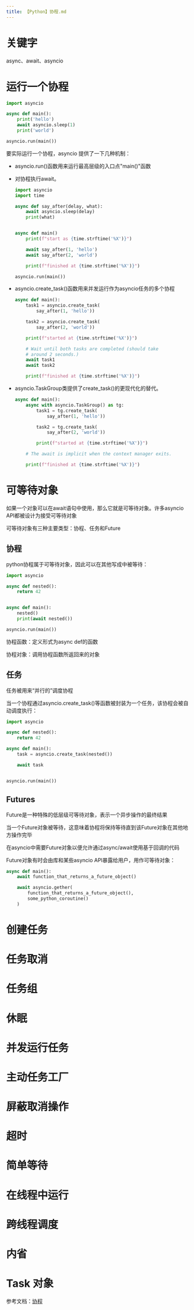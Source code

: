 ```yaml
---
title: 【Python】协程.md
---
```

# 关键字

async、await、asyncio

# 运行一个协程

```python
import asyncio

async def main():
    print('hello')
    await asyncio.sleep(1)
    print('world')

asyncio.run(main())
```

要实际运行一个协程，asyncio 提供了一下几种机制：

- asyncio.run()函数用来运行最高层级的入口点"main()"函数
  
- 对协程执行await。
  
  ```python
  import asyncio
  import time
  
  async def say_after(delay, what):
      await asyncio.sleep(delay)
      print(what)
  
  
  async def main()
      print(f"start as {time.strftime('%X')}")
  
      await say_after(1, 'hello')
      await say_after(2, 'world')
  
      print(f"finished at {time.strftime('%X')}")
  
  asyncio.run(main())
  ```
  
- asyncio.create_task()函数用来并发运行作为asyncio任务的多个协程
  
  ```python
  async def main():
      task1 = asyncio.create_task(
          say_after(1, 'hello'))
  
      task2 = asyncio.create_task(
          say_after(2, 'world'))
  
      print(f"started at {time.strftime('%X')}")
  
      # Wait until both tasks are completed (should take
      # around 2 seconds.)
      await task1
      await task2
  
      print(f"finished at {time.strftime('%X')}")
  ```
  
- asyncio.TaskGroup类提供了create_task()的更现代化的替代。

  ```python
  async def main():
      async with asyncio.TaskGroup() as tg:
          task1 = tg.create_task(
              say_after(1, 'hello'))
  
          task2 = tg.create_task(
              say_after(2, 'world'))
  
          print(f"started at {time.strftime('%X')}")
  
      # The await is implicit when the context manager exits.
  
      print(f"finished at {time.strftime('%X')}")
  ```

# 可等待对象

如果一个对象可以在await语句中使用，那么它就是可等待对象。许多asyncio API都被设计为接受可等待对象

可等待对象有三种主要类型：协程、任务和Future

## 协程

python协程属于可等待对象，因此可以在其他写成中被等待：




```python
import asyncio

async def nested():
    return 42


async def main():
    nested()
    print(await nested())

asyncio.run(main())
```

协程函数：定义形式为async def的函数

协程对象：调用协程函数所返回来的对象



## 任务

任务被用来“并行的”调度协程

当一个协程通过asyncio.create_task()等函数被封装为一个任务，该协程会被自动调度执行：

```python
import asyncio

async def nested():
    return 42

async def main():
    task = asyncio.create_task(nested())

    await task


asyncio.run(main())
```



## Futures

Future是一种特殊的低层级可等待对象，表示一个异步操作的最终结果

当一个Future对象被等待，这意味着协程将保持等待直到该Future对象在其他地方操作完毕

在asyncio中需要Future对象以便允许通过async/await使用基于回调的代码



Future对象有时会由库和某些asyncio API暴露给用户，用作可等待对象：

```python
async def main():
    await function_that_returns_a_future_object()

    await asyncio.gether(
        function_that_returns_a_future_object(),
        some_python_coroutine()
    )
```




# 创建任务

# 任务取消

# 任务组

# 休眠

# 并发运行任务

# 主动任务工厂

# 屏蔽取消操作

# 超时

# 简单等待

# 在线程中运行

# 跨线程调度

# 内省

# Task 对象







参考文档：[协程](https://docs.python.org/zh-cn/3/library/asyncio-task.html#coroutine)

